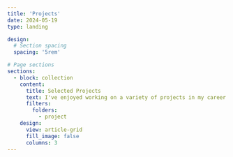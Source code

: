 ```yaml
---
title: 'Projects'
date: 2024-05-19
type: landing

design:
  # Section spacing
  spacing: '5rem'

# Page sections
sections:
  - block: collection
    content:
      title: Selected Projects
      text: I've enjoyed working on a variety of projects in my career. Here are a few of them.
      filters:
        folders:
          - project
    design:
      view: article-grid
      fill_image: false
      columns: 3
---
```

